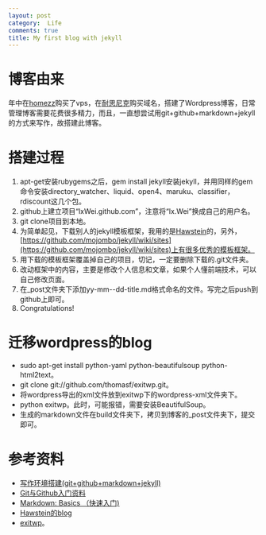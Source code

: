 ```yaml
---
layout: post
category:  Life
comments: true
title: My first blog with jekyll
---
```


# 博客由来
年中在[homezz](http://www.homezz.com/)购买了vps，在[耐思尼克](http://www.iisp.com/)购买域名，搭建了Wordpress博客，日常管理博客需要花费很多精力，而且，一直想尝试用git+github+markdown+jekyll的方式来写作，故搭建此博客。
# 搭建过程
1. apt-get安装rubygems之后，gem install jekyll安装jekyll，并用同样的gem命令安装directory_watcher、liquid、open4、maruku、classifier，rdiscount这几个包。
2. github上建立项目“lxWei.github.com”，注意将“lx.Wei”换成自己的用户名。
3. git clone项目到本地。
4. 为简单起见，下载别人的jekyll模板框架，我用的是[Hawstein](https://github.com/Hawstein/hawstein.github.com)的，另外，[https://github.com/mojombo/jekyll/wiki/sites](https://github.com/mojombo/jekyll/wiki/sites)上有很多优秀的模板框架。
5. 用下载的模板框架覆盖掉自己的项目，切记，一定要删除下载的.git文件夹。
6. 改动框架中的内容，主要是修改个人信息和文章，如果个人懂前端技术，可以自己修改页面。
7. 在_post文件夹下添加yy-mm--dd-title.md格式命名的文件。写完之后push到github上即可。
8. Congratulations!

# 迁移wordpress的blog
* sudo apt-get install python-yaml python-beautifulsoup python-html2text。
* git clone git://github.com/thomasf/exitwp.git。
* 将wordpress导出的xml文件放到exitwp下的wordpress-xml文件夹下。
* python exitwp。此时，可能报错，需要安装BeautifulSoup。
* 生成的markdown文件在build文件夹下，拷贝到博客的_post文件夹下，提交即可。


# 参考资料
* [写作环境搭建(git+github+markdown+jekyll)][1]
* [Git与Github入门资料](http://www.yangzhiping.com/tech/git.html)
* [Markdown: Basics （快速入门)](http://wowubuntu.com/markdown/basic.html)
* [Hawstein的blog](https://github.com/Hawstein/hawstein.github.com)
* [exitwp](http://yishanhe.net/exitwp-convert-wordpress--markdown/)。

[1]: http://ellochen.github.io/2013/03/写作环境搭建(git+github+markdown+jekyll)/


